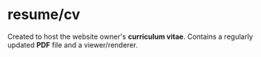 # resume/cv
Created to host the website owner's **curriculum vitae**. 
Contains a regularly updated **PDF** file and a viewer/renderer.
